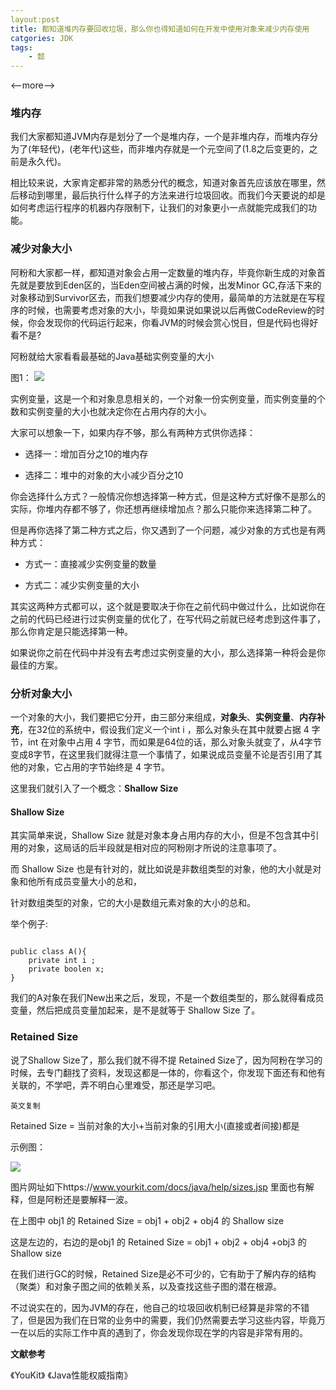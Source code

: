 ```yaml
---
layout:post
title: 都知道堆内存要回收垃圾，那么你也得知道如何在开发中使用对象来减少内存使用
catgories: JDK
tags:
    - 懿
---
```


<--more-->


### 堆内存

我们大家都知道JVM内存是划分了一个是堆内存，一个是非堆内存，而堆内存分为了(年轻代)，(老年代)这些，而非堆内存就是一个元空间了(1.8之后变更的，之前是永久代)。

相比较来说，大家肯定都非常的熟悉分代的概念，知道对象首先应该放在哪里，然后移动到哪里，最后执行什么样子的方法来进行垃圾回收。而我们今天要说的却是如何考虑运行程序的机器内存限制下，让我们的对象更小一点就能完成我们的功能。

### 减少对象大小

阿粉和大家都一样，都知道对象会占用一定数量的堆内存，毕竟你新生成的对象首先就是要放到Eden区的，当Eden空间被占满的时候，出发Minor GC,存活下来的对象移动到Survivor区去，而我们想要减少内存的使用，最简单的方法就是在写程序的时候，也需要考虑对象的大小，毕竟如果说如果说以后再做CodeReview的时候，你会发现你的代码运行起来，你看JVM的时候会赏心悦目，但是代码也得好看不是?

阿粉就给大家看看最基础的Java基础实例变量的大小

图1：
![](http://www.justdojava.com/assets/images/2019/java/image_yi/2021/01-28/1.JPG)

实例变量，这是一个和对象息息相关的，一个对象一份实例变量，而实例变量的个数和实例变量的大小也就决定你在占用内存的大小。

大家可以想象一下，如果内存不够，那么有两种方式供你选择：

- 选择一：增加百分之10的堆内存

- 选择二：堆中的对象的大小减少百分之10

你会选择什么方式？一般情况你想选择第一种方式，但是这种方式好像不是那么的实际，你堆内存都不够了，你还想再继续增加点？那么只能你来选择第二种了。

但是再你选择了第二种方式之后，你又遇到了一个问题，减少对象的方式也是有两种方式：

- 方式一：直接减少实例变量的数量

- 方式二：减少实例变量的大小

其实这两种方式都可以，这个就是要取决于你在之前代码中做过什么，比如说你在之前的代码已经进行过实例变量的优化了，在写代码之前就已经考虑到这件事了，那么你肯定是只能选择第一种。

如果说你之前在代码中并没有去考虑过实例变量的大小，那么选择第一种将会是你最佳的方案。

### 分析对象大小

一个对象的大小，我们要把它分开，由三部分来组成，**对象头**、**实例变量**、**内存补充**，在32位的系统中，假设我们定义一个int i ，那么对象头在其中就要占据 4 字节，int 在对象中占用 4 字节，而如果是64位的话，那么对象头就变了，从4字节变成8字节，在这里我们就得注意一个事情了，如果说成员变量不论是否引用了其他的对象，它占用的字节始终是 4 字节。

这里我们就引入了一个概念：**Shallow Size**

#### Shallow Size

其实简单来说，Shallow Size 就是对象本身占用内存的大小，但是不包含其中引用的对象，这局话的后半段就是相对应的阿粉刚才所说的注意事项了。

而 Shallow Size 也是有针对的，就比如说是非数组类型的对象，他的大小就是对象和他所有成员变量大小的总和，

针对数组类型的对象，它的大小是数组元素对象的大小的总和。

举个例子:

```

public class A(){
    private int i ;
    private boolen x;
}

```

我们的A对象在我们New出来之后，发现，不是一个数组类型的，那么就得看成员变量，然后把成员变量加起来，是不是就等于 Shallow Size 了。

### Retained Size

说了Shallow Size了，那么我们就不得不提 Retained Size了，因为阿粉在学习的时候，去专门翻找了资料，发现这都是一体的，你看这个，你发现下面还有和他有关联的，不学吧，弄不明白心里难受，那还是学习吧。

```
英文复制

```

Retained Size = 当前对象的大小+当前对象的引用大小(直接或者间接)都是

示例图：

![](http://www.justdojava.com/assets/images/2019/java/image_yi/2021/01-28/2.jpg)

图片网址如下https://www.yourkit.com/docs/java/help/sizes.jsp 里面也有解释，但是阿粉还是要解释一波。

在上图中 obj1 的 Retained Size = obj1 + obj2 + obj4 的 Shallow size

这是左边的，右边的是obj1 的 Retained Size = obj1 + obj2 + obj4 +obj3 的 Shallow size

在我们进行GC的时候，Retained Size是必不可少的，它有助于了解内存的结构（聚类）和对象子图之间的依赖关系，以及查找这些子图的潜在根源。

不过说实在的，因为JVM的存在，他自己的垃圾回收机制已经算是非常的不错了，但是因为我们在日常的业务中的需要，我们仍然需要去学习这些内容，毕竟万一在以后的实际工作中真的遇到了，你会发现你现在学的内容是非常有用的。

**文献参考**

《YouKit》
《Java性能权威指南》